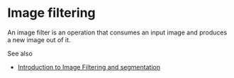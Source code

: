 # Image filtering

An image filter is an operation that consumes an input image and produces a new image out of it.

See also
* [Introduction to Image Filtering and segmentation](https://youtu.be/LT8L3vSLQ2Q)
